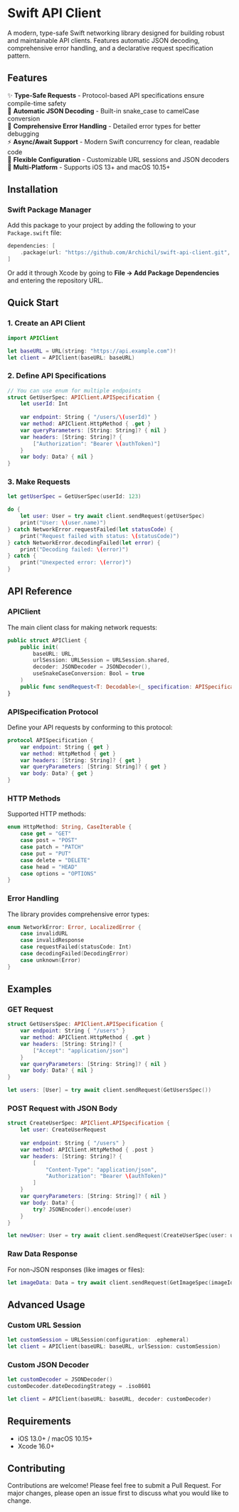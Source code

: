 # Swift API Client

A modern, type-safe Swift networking library designed for building robust and maintainable API clients. Features automatic JSON decoding, comprehensive error handling, and a declarative request specification pattern.

## Features

✨ **Type-Safe Requests** - Protocol-based API specifications ensure compile-time safety  
🔄 **Automatic JSON Decoding** - Built-in snake_case to camelCase conversion  
🚨 **Comprehensive Error Handling** - Detailed error types for better debugging  
⚡ **Async/Await Support** - Modern Swift concurrency for clean, readable code  
🎯 **Flexible Configuration** - Customizable URL sessions and JSON decoders  
📱 **Multi-Platform** - Supports iOS 13+ and macOS 10.15+

## Installation

### Swift Package Manager

Add this package to your project by adding the following to your `Package.swift` file:

```swift
dependencies: [
    .package(url: "https://github.com/Archichil/swift-api-client.git", from: "1.0.0")
]
```

Or add it through Xcode by going to **File → Add Package Dependencies** and entering the repository URL.

## Quick Start

### 1. Create an API Client

```swift
import APIClient

let baseURL = URL(string: "https://api.example.com")!
let client = APIClient(baseURL: baseURL)
```

### 2. Define API Specifications

```swift
// You can use enum for multiple endpoints
struct GetUserSpec: APIClient.APISpecification {
    let userId: Int
    
    var endpoint: String { "/users/\(userId)" }
    var method: APIClient.HttpMethod { .get }
    var queryParameters: [String: String]? { nil }
    var headers: [String: String]? { 
        ["Authorization": "Bearer \(authToken)"]
    }
    var body: Data? { nil }
}
```

### 3. Make Requests

```swift
let getUserSpec = GetUserSpec(userId: 123)

do {
    let user: User = try await client.sendRequest(getUserSpec)
    print("User: \(user.name)")
} catch NetworkError.requestFailed(let statusCode) {
    print("Request failed with status: \(statusCode)")
} catch NetworkError.decodingFailed(let error) {
    print("Decoding failed: \(error)")
} catch {
    print("Unexpected error: \(error)")
}
```

## API Reference

### APIClient

The main client class for making network requests:

```swift
public struct APIClient {
    public init(
        baseURL: URL,
        urlSession: URLSession = URLSession.shared,
        decoder: JSONDecoder = JSONDecoder(),
        useSnakeCaseConversion: Bool = true
    )
    public func sendRequest<T: Decodable>(_ specification: APISpecification) async throws -> T
}
```

### APISpecification Protocol

Define your API requests by conforming to this protocol:

```swift
protocol APISpecification {
    var endpoint: String { get }
    var method: HttpMethod { get }
    var headers: [String: String]? { get }
    var queryParameters: [String: String]? { get }
    var body: Data? { get }
}
```

### HTTP Methods

Supported HTTP methods:

```swift
enum HttpMethod: String, CaseIterable {
    case get = "GET"
    case post = "POST"
    case patch = "PATCH"
    case put = "PUT"
    case delete = "DELETE"
    case head = "HEAD"
    case options = "OPTIONS"
}
```

### Error Handling

The library provides comprehensive error types:

```swift
enum NetworkError: Error, LocalizedError {
    case invalidURL
    case invalidResponse
    case requestFailed(statusCode: Int)
    case decodingFailed(DecodingError)
    case unknown(Error)
}
```

## Examples

### GET Request

```swift
struct GetUsersSpec: APIClient.APISpecification {
    var endpoint: String { "/users" }
    var method: APIClient.HttpMethod { .get }
    var headers: [String: String]? { 
        ["Accept": "application/json"]
    }
    var queryParameters: [String: String]? { nil }
    var body: Data? { nil }
}

let users: [User] = try await client.sendRequest(GetUsersSpec())
```

### POST Request with JSON Body

```swift
struct CreateUserSpec: APIClient.APISpecification {
    let user: CreateUserRequest
    
    var endpoint: String { "/users" }
    var method: APIClient.HttpMethod { .post }
    var headers: [String: String]? {
        [
            "Content-Type": "application/json",
            "Authorization": "Bearer \(authToken)"
        ]
    }
    var queryParameters: [String: String]? { nil }
    var body: Data? {
        try? JSONEncoder().encode(user)
    }
}

let newUser: User = try await client.sendRequest(CreateUserSpec(user: userRequest))
```

### Raw Data Response

For non-JSON responses (like images or files):

```swift
let imageData: Data = try await client.sendRequest(GetImageSpec(imageId: "123"))
```

## Advanced Usage

### Custom URL Session

```swift
let customSession = URLSession(configuration: .ephemeral)
let client = APIClient(baseURL: baseURL, urlSession: customSession)
```

### Custom JSON Decoder

```swift
let customDecoder = JSONDecoder()
customDecoder.dateDecodingStrategy = .iso8601

let client = APIClient(baseURL: baseURL, decoder: customDecoder)
```

## Requirements

- iOS 13.0+ / macOS 10.15+
- Xcode 16.0+

## Contributing

Contributions are welcome! Please feel free to submit a Pull Request. For major changes, please open an issue first to discuss what you would like to change.

